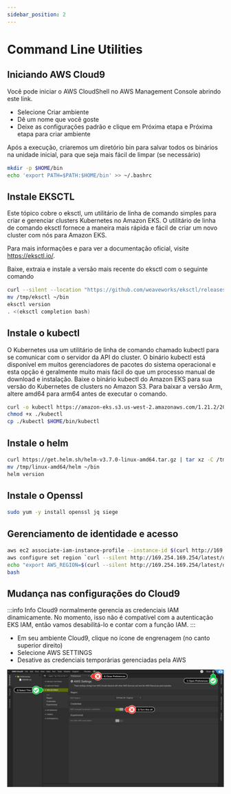 ```yaml
---
sidebar_position: 2
---
```


# Command Line Utilities

## Iniciando AWS Cloud9
Você pode iniciar o AWS CloudShell no AWS Management Console abrindo este link.

 - Selecione Criar ambiente
 - Dê um nome que você goste
 - Deixe as configurações padrão e clique em Próxima etapa e Próxima etapa para criar ambiente

Após a execução, criaremos um diretório bin para salvar todos os binários na unidade inicial, para que seja mais fácil de limpar (se necessário)

```bash
mkdir -p $HOME/bin
echo 'export PATH=$PATH:$HOME/bin' >> ~/.bashrc
```
## Instale EKSCTL
Este tópico cobre o eksctl, um utilitário de linha de comando simples para criar e gerenciar clusters Kubernetes no Amazon EKS. O utilitário de linha de comando eksctl fornece a maneira mais rápida e fácil de criar um novo cluster com nós para Amazon EKS.

Para mais informações e para ver a documentação oficial, visite https://eksctl.io/.

Baixe, extraia e instale a versão mais recente do eksctl com o seguinte comando

```bash
curl --silent --location "https://github.com/weaveworks/eksctl/releases/latest/download/eksctl_$(uname -s)_amd64.tar.gz" | tar xz -C /tmp
mv /tmp/eksctl ~/bin
eksctl version
. <(eksctl completion bash)
```

## Instale o kubectl
O Kubernetes usa um utilitário de linha de comando chamado kubectl para se comunicar com o servidor da API do cluster. O binário kubectl está disponível em muitos gerenciadores de pacotes do sistema operacional e esta opção é geralmente muito mais fácil do que um processo manual de download e instalação.
Baixe o binário kubectl do Amazon EKS para sua versão do Kubernetes de clusters no Amazon S3. Para baixar a versão Arm, altere amd64 para arm64 antes de executar o comando.

```bash
curl -o kubectl https://amazon-eks.s3.us-west-2.amazonaws.com/1.21.2/2021-07-05/bin/linux/amd64/kubectl
chmod +x ./kubectl
cp ./kubectl $HOME/bin/kubectl
```
## Instale o helm

```bash
curl https://get.helm.sh/helm-v3.7.0-linux-amd64.tar.gz | tar xz -C /tmp
mv /tmp/linux-amd64/helm ~/bin
helm version
```
## Instale o Openssl
```bash
sudo yum -y install openssl jq siege
```
## Gerenciamento de identidade e acesso

```bash
aws ec2 associate-iam-instance-profile --instance-id $(curl http://169.254.169.254/latest/meta-data/instance-id) --iam-instance-profile Name=TeamRoleInstanceProfile
aws configure set region `curl --silent http://169.254.169.254/latest/dynamic/instance-identity/document | jq -r .region`
echo "export AWS_REGION=$(curl --silent http://169.254.169.254/latest/dynamic/instance-identity/document | jq -r .region)" >> ~/.bashrc
bash
```
## Mudança nas configurações do Cloud9

:::info Info
Cloud9 normalmente gerencia as credenciais IAM dinamicamente. No momento, isso não é compatível com a autenticação EKS IAM, então vamos desabilitá-lo e contar com a função IAM.
:::

 - Em seu ambiente Cloud9, clique no ícone de engrenagem (no canto superior direito)
 - Selecione AWS SETTINGS
 - Desative as credenciais temporárias gerenciadas pela AWS

![Cloud9](images/../../../images/setup/c9disableiam.png)